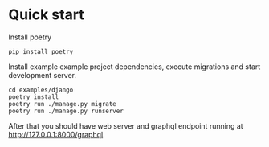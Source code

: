 # Quick start

Install poetry

```shell
pip install poetry
```

Install example example project dependencies, execute migrations and start development server.

```shell
cd examples/django
poetry install
poetry run ./manage.py migrate
poetry run ./manage.py runserver
```

After that you should have web server and graphql endpoint running at http://127.0.0.1:8000/graphql.
